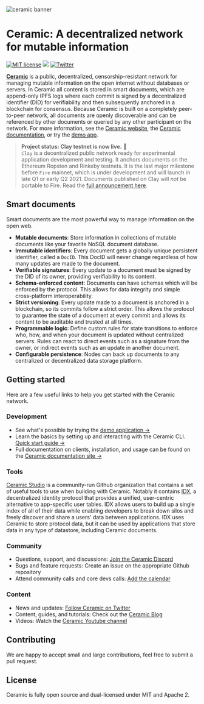 ![ceramic banner](https://uploads-ssl.webflow.com/5e4b58d7f08158ece0209bbd/5f84620b52384d9ec5011a03_ceramicghheader.png)

# Ceramic: A decentralized network for mutable information
[![MIT license](https://img.shields.io/badge/License-MIT-blue.svg)](https://lbesson.mit-license.org/)
[![](https://img.shields.io/badge/Chat%20on-Discord-orange.svg?style=flat)](https://discord.gg/6VRZpGP)
[![Twitter](https://img.shields.io/twitter/follow/ceramicnetwork?label=Follow&style=social)](https://twitter.com/ceramicnetwork) 

[**Ceramic**](http://ceramic.network) is a public, decentralized, censorship-resistant network for managing mutable information on the open internet without databases or servers. In Ceramic all content is stored in smart documents, which are append-only IPFS logs where each commit is signed by a decentralized identifier (DID) for verifiability and then subsequently anchored in a blockchain for consensus. Because Ceramic is built on a completely peer-to-peer network, all documents are openly discoverable and can be referenced by other documents or queried by any other participant on the network. For more information, see the [Ceramic website](https://ceramic.network), the [Ceramic documentation](https://developers.ceramic.network), or try the [demo app](https://playground.ceramic.dev).

> **Project status: Clay testnet is now live.** 🚀</br>`Clay` is a decentralized public network ready for experimental application development and testing. It anchors documents on the Ethereum Ropsten and Rinkeby testnets. It is the last major milestone before `Fire` mainnet, which is under development and will launch in late Q1 or early Q2 2021. Documents published on Clay will *not* be portable to Fire. Read the [full announcement here](https://blog.ceramic.network/ceramic-network-clay-testnet/).

## Smart documents
Smart documents are the most powerful way to manage information on the open web.

- **Mutable documents**: Store information in collections of mutable documents like your favorite NoSQL document database.
- **Immutable identifiers**: Every document gets a globally unique persistent identifier, called a `DocID`. This DocID will never change regardless of how many updates are made to the document.
- **Verifiable signatures**: Every update to a document must be signed by the DID of its owner, providing verifiability to its content.
- **Schema-enforced content**: Documents can have schemas which will be enforced by the protocol. This allows for data integrity and simple cross-platform interoperability.
- **Strict versioning**: Every update made to a document is anchored in a blockchain, so its commits follow a strict order. This allows the protocol to guarantee the state of a document at every commit and allows its content to be auditable and trusted at all times.
- **Programmable logic**: Define custom rules for state transitions to enforce who, how, and when your document is updated without centralized servers. Rules can react to direct events such as a signature from the owner, or indirect events such as an update in another document.
- **Configurable persistence**: Nodes can back up documents to any centralized or decentralized data storage platform.

## Getting started

Here are a few useful links to help you get started with the Ceramic network.

### Development

- See what's possible by trying the [demo application →](https://playground.ceramic.dev)
- Learn the basics by setting up and interacting with the Ceramic CLI. [Quick start guide →](https://developers.ceramic.network/build/quick-start/)
- Full documentation on clients, installation, and usage can be found on the [Ceramic documentation site →](https://developers.ceramic.network/build/installation/)

### Tools
[Ceramic Studio](https://github.com/ceramicstudio) is a community-run Github organization that contains a set of useful tools to use when building with Ceramic. Notably it contains [IDX](https://idx.xyz), a decentralized identity protocol that provides a unified, user-centric alternative to app-specific user tables. IDX allows users to build up a single index of all of their data while enabling developers to break down silos and freely discover and share a users' data between applications. IDX uses Ceramic to store protocol data, but it can be used by applications that store data in any type of datastore, including Ceramic documents.

### Community

- Questions, support, and discussions: [Join the Ceramic Discord](https://chat.ceramic.network)
- Bugs and feature requests: Create an issue on the appropriate Github repository
- Attend community calls and core devs calls: [Add the calendar](https://calendar.google.com/calendar/b/3?cid=Y2VyYW1pYy5uZXR3b3JrX3JsNzFrcXZtNzE4ZGY4aWk2cDZzanNmbDdjQGdyb3VwLmNhbGVuZGFyLmdvb2dsZS5jb20)

### Content

- News and updates: [Follow Ceramic on Twitter](http://twitter.com/ceramicnetwork)
- Content, guides, and tutorials: Check out the [Ceramic Blog](https://blog.ceramic.network)
- Videos: Watch the [Ceramic Youtube channel](https://www.youtube.com/channel/UCgCLq5dx7sX-yUrrEbtYqVw)

## Contributing
We are happy to accept small and large contributions, feel free to submit a pull request.

## License
Ceramic is fully open source and dual-licensed under MIT and Apache 2.
